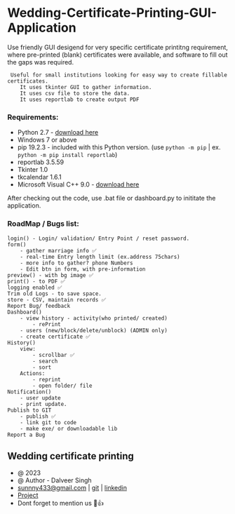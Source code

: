 # Wedding-Certificate-Printing-GUI-Application
Use friendly GUI desigend for very specific certificate printitng requirement, where pre-printed (blank) certificates were available, and software to fill out the gaps was required. 

     Useful for small institutions looking for easy way to create fillable certificates.
        It uses tkinter GUI to gather information. 
        It uses csv file to store the data. 
        It uses reportlab to create output PDF

### Requirements:
- Python 2.7 - [download here](https://www.python.org/downloads/release/python-2718/)
- Windows 7 or above
- pip        19.2.3 - included with this Python version. (use `python -m pip` | ex. `python -m pip install reportlab`)
- reportlab  3.5.59
- Tkinter    1.0
- tkcalendar 1.6.1
- Microsoft Visual C++ 9.0  - [download here](https://web.archive.org/web/20200709160228if_/https://download.microsoft.com/download/7/9/6/796EF2E4-801B-4FC4-AB28-B59FBF6D907B/VCForPython27.msi)


After checking out the code, use .bat file or dashboard.py to inititate the application.

### RoadMap / Bugs list:
    login() - Login/ validation/ Entry Point / reset password.
    form() 
        - gather marriage info ✅
        - real-time Entry length limit (ex.address 75chars)
        - more info to gather? phone Numbers
        - Edit btn in form, with pre-information
    preview() - with bg image ✅
    print() - to PDF ✅
    logging enabled ✅
    Trim old Logs - to save space.
    store - CSV, maintain records ✅
    Report Bug/ feedback
    Dashboard() 
        - view history - activity(who printed/ created)
            - rePrint
        - users (new/block/delete/unblock) (ADMIN only)
        - create certificate ✅
    History() 
        view:
            - scrollbar ✅
            - search 
            - sort
        Actions:
            - reprint 
            - open folder/ file
    Notification()
        - user update
        - print update.
    Publish to GIT 
        - publish ✅
        - link git to code
        - make exe/ or downloadable lib 
    Report a Bug
    
## Wedding certificate printing
* @ 2023
* @ Author - Dalveer Singh
* sunnny433@gmail.com | [git](https://github.com/Dalveer-Singh) | [linkedin](https://www.linkedin.com/in/-dalveersingh/)
* [Project](https://github.com/Dalveer-Singh/Wedding-Certificate-Printing-Application)
* Dont forget to mention us 🙂👍
